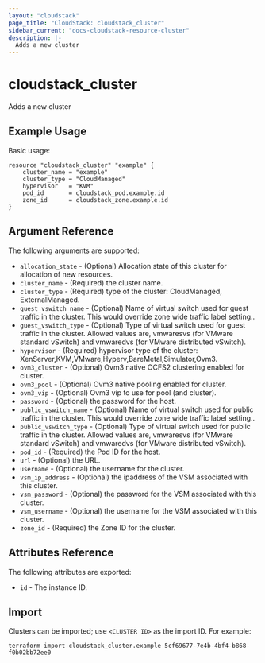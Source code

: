 ```yaml
---
layout: "cloudstack"
page_title: "CloudStack: cloudstack_cluster"
sidebar_current: "docs-cloudstack-resource-cluster"
description: |-
  Adds a new cluster
---
```


# cloudstack_cluster

Adds a new cluster

## Example Usage

Basic usage:

```hcl
resource "cloudstack_cluster" "example" {
	cluster_name = "example"
	cluster_type = "CloudManaged"
	hypervisor   = "KVM"
	pod_id       = cloudstack_pod.example.id
	zone_id      = cloudstack_zone.example.id
}
```

## Argument Reference

The following arguments are supported:

* `allocation_state` - (Optional) Allocation state of this cluster for allocation of new resources.
* `cluster_name` - (Required) the cluster name.
* `cluster_type` - (Required) type of the cluster: CloudManaged, ExternalManaged.
* `guest_vswitch_name` - (Optional) Name of virtual switch used for guest traffic in the cluster. This would override zone wide traffic label setting..
* `guest_vswitch_type` - (Optional) Type of virtual switch used for guest traffic in the cluster. Allowed values are, vmwaresvs (for VMware standard vSwitch) and vmwaredvs (for VMware distributed vSwitch).
* `hypervisor` - (Required) hypervisor type of the cluster: XenServer,KVM,VMware,Hyperv,BareMetal,Simulator,Ovm3.
* `ovm3_cluster` - (Optional) Ovm3 native OCFS2 clustering enabled for cluster.
* `ovm3_pool` - (Optional) Ovm3 native pooling enabled for cluster.
* `ovm3_vip` - (Optional) Ovm3 vip to use for pool (and cluster).
* `password` - (Optional) the password for the host.
* `public_vswitch_name` - (Optional) Name of virtual switch used for public traffic in the cluster. This would override zone wide traffic label setting..
* `public_vswitch_type` - (Optional) Type of virtual switch used for public traffic in the cluster. Allowed values are, vmwaresvs (for VMware standard vSwitch) and vmwaredvs (for VMware distributed vSwitch).
* `pod_id` - (Required) the Pod ID for the host.
* `url` - (Optional) the URL.
* `username` - (Optional) the username for the cluster.
* `vsm_ip_address` - (Optional) the ipaddress of the VSM associated with this cluster.
* `vsm_password` - (Optional) the password for the VSM associated with this cluster.
* `vsm_username` - (Optional) the username for the VSM associated with this cluster.
* `zone_id` - (Required) the Zone ID for the cluster.


## Attributes Reference

The following attributes are exported:

* `id` - The instance ID.



## Import

Clusters can be imported; use `<CLUSTER ID>` as the import ID. For
example:

```shell
terraform import cloudstack_cluster.example 5cf69677-7e4b-4bf4-b868-f0b02bb72ee0
```
